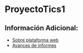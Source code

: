 # ProyectoTics1
  
## Información Adicional:

  - [Sobre plataforma web](https://github.com/IgnacioYanjari/ProyectoTics1/tree/master/Web)
  - [Avances de informes](https://github.com/IgnacioYanjari/ProyectoTics1/tree/master/Avances)
